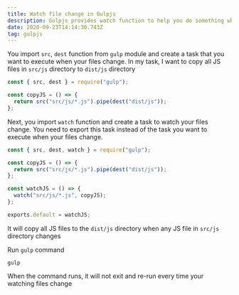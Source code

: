 ```yaml
---
title: Watch file change in Gulpjs
description: Gulpjs provides watch function to help you do something when your files change
date: 2020-09-23T14:14:30.743Z
tag: gulpjs
---
```

You import `src`, `dest` function from `gulp` module and create a task that you want to execute when your files change. In my task, I want to copy all JS files in `src/js` directory to `dist/js` directory

```javascript
const { src, dest } = require("gulp");

const copyJS = () => {
  return src("src/js/*.js").pipe(dest("dist/js"));
};
```

Next, you import `watch` function and create a task to watch your files change. You need to export this task instead of the task you want to execute when your files change. 

```javascript
const { src, dest, watch } = require("gulp");

const copyJS = () => {
  return src("src/js/*.js").pipe(dest("dist/js"));
};

const watchJS = () => {
  watch("src/js/*.js", copyJS);
};

exports.default = watchJS;
```

It will copy all JS files to the `dist/js` directory when any JS file in `src/js` directory changes

Run `gulp` command

```
gulp
```

When the command runs, it will not exit and re-run every time your watching files change